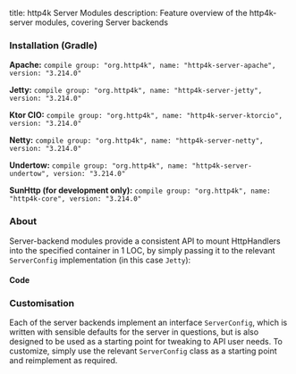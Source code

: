 title: http4k Server Modules
description: Feature overview of the http4k-server modules, covering Server backends

### Installation (Gradle)
**Apache:** ```compile group: "org.http4k", name: "http4k-server-apache", version: "3.214.0"```

**Jetty:** ```compile group: "org.http4k", name: "http4k-server-jetty", version: "3.214.0"```

**Ktor CIO:** ```compile group: "org.http4k", name: "http4k-server-ktorcio", version: "3.214.0"```

**Netty:** ```compile group: "org.http4k", name: "http4k-server-netty", version: "3.214.0"```

**Undertow:** ```compile group: "org.http4k", name: "http4k-server-undertow", version: "3.214.0"```

**SunHttp (for development only):** ```compile group: "org.http4k", name: "http4k-core", version: "3.214.0"```

### About
Server-backend modules provide a consistent API to mount HttpHandlers into the specified container in 1 LOC, by 
simply passing it to the relevant `ServerConfig` implementation (in this case `Jetty`):

#### Code [<img class="octocat"/>](https://github.com/http4k/http4k/blob/master/src/docs/guide/modules/servers/example_http.kt)
<script src="https://gist-it.appspot.com/https://github.com/http4k/http4k/blob/master/src/docs/guide/modules/servers/example_http.kt"></script>

### Customisation
Each of the server backends implement an interface `ServerConfig`, which is written with sensible defaults for the server in questions, 
but is also designed to be used as a starting point for tweaking to API user needs. To customize, simply use the relevant `ServerConfig` 
class as a starting point and reimplement as required.
